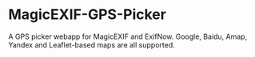 # MagicEXIF-GPS-Picker
A GPS picker webapp for MagicEXIF and ExifNow. Google, Baidu, Amap, Yandex and Leaflet-based maps are all supported.
